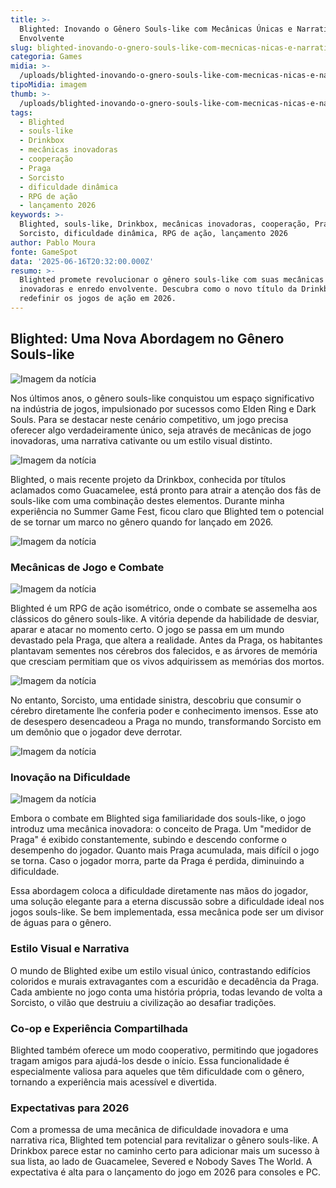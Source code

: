 ```yaml
---
title: >-
  Blighted: Inovando o Gênero Souls-like com Mecânicas Únicas e Narrativa
  Envolvente
slug: blighted-inovando-o-gnero-souls-like-com-mecnicas-nicas-e-narrativa-envolvente
categoria: Games
midia: >-
  /uploads/blighted-inovando-o-gnero-souls-like-com-mecnicas-nicas-e-narrativa-envolvente-thumb.jpg
tipoMidia: imagem
thumb: >-
  /uploads/blighted-inovando-o-gnero-souls-like-com-mecnicas-nicas-e-narrativa-envolvente-thumb.jpg
tags:
  - Blighted
  - souls-like
  - Drinkbox
  - mecânicas inovadoras
  - cooperação
  - Praga
  - Sorcisto
  - dificuldade dinâmica
  - RPG de ação
  - lançamento 2026
keywords: >-
  Blighted, souls-like, Drinkbox, mecânicas inovadoras, cooperação, Praga,
  Sorcisto, dificuldade dinâmica, RPG de ação, lançamento 2026
author: Pablo Moura
fonte: GameSpot
data: '2025-06-16T20:32:00.000Z'
resumo: >-
  Blighted promete revolucionar o gênero souls-like com suas mecânicas
  inovadoras e enredo envolvente. Descubra como o novo título da Drinkbox pode
  redefinir os jogos de ação em 2026.
---
```


## Blighted: Uma Nova Abordagem no Gênero Souls-like

![Imagem da notícia](/uploads/blighted-inovando-o-gnero-souls-like-com-mecnicas-nicas-e-narrativa-envolvente-img0.png)

Nos últimos anos, o gênero souls-like conquistou um espaço significativo na indústria de jogos, impulsionado por sucessos como Elden Ring e Dark Souls. Para se destacar neste cenário competitivo, um jogo precisa oferecer algo verdadeiramente único, seja através de mecânicas de jogo inovadoras, uma narrativa cativante ou um estilo visual distinto.

![Imagem da notícia](/uploads/blighted-inovando-o-gnero-souls-like-com-mecnicas-nicas-e-narrativa-envolvente-img1.png)

Blighted, o mais recente projeto da Drinkbox, conhecida por títulos aclamados como Guacamelee, está pronto para atrair a atenção dos fãs de souls-like com uma combinação destes elementos. Durante minha experiência no Summer Game Fest, ficou claro que Blighted tem o potencial de se tornar um marco no gênero quando for lançado em 2026.

![Imagem da notícia](/uploads/blighted-inovando-o-gnero-souls-like-com-mecnicas-nicas-e-narrativa-envolvente-img2.png)

### Mecânicas de Jogo e Combate

![Imagem da notícia](/uploads/blighted-inovando-o-gnero-souls-like-com-mecnicas-nicas-e-narrativa-envolvente-img3.png)

Blighted é um RPG de ação isométrico, onde o combate se assemelha aos clássicos do gênero souls-like. A vitória depende da habilidade de desviar, aparar e atacar no momento certo. O jogo se passa em um mundo devastado pela Praga, que altera a realidade. Antes da Praga, os habitantes plantavam sementes nos cérebros dos falecidos, e as árvores de memória que cresciam permitiam que os vivos adquirissem as memórias dos mortos.

![Imagem da notícia](/uploads/blighted-inovando-o-gnero-souls-like-com-mecnicas-nicas-e-narrativa-envolvente-img4.png)

No entanto, Sorcisto, uma entidade sinistra, descobriu que consumir o cérebro diretamente lhe conferia poder e conhecimento imensos. Esse ato de desespero desencadeou a Praga no mundo, transformando Sorcisto em um demônio que o jogador deve derrotar.

![Imagem da notícia](/uploads/blighted-inovando-o-gnero-souls-like-com-mecnicas-nicas-e-narrativa-envolvente-img5.png)

### Inovação na Dificuldade

![Imagem da notícia](/uploads/blighted-inovando-o-gnero-souls-like-com-mecnicas-nicas-e-narrativa-envolvente-img6.png)

Embora o combate em Blighted siga familiaridade dos souls-like, o jogo introduz uma mecânica inovadora: o conceito de Praga. Um "medidor de Praga" é exibido constantemente, subindo e descendo conforme o desempenho do jogador. Quanto mais Praga acumulada, mais difícil o jogo se torna. Caso o jogador morra, parte da Praga é perdida, diminuindo a dificuldade.

Essa abordagem coloca a dificuldade diretamente nas mãos do jogador, uma solução elegante para a eterna discussão sobre a dificuldade ideal nos jogos souls-like. Se bem implementada, essa mecânica pode ser um divisor de águas para o gênero.

### Estilo Visual e Narrativa

O mundo de Blighted exibe um estilo visual único, contrastando edifícios coloridos e murais extravagantes com a escuridão e decadência da Praga. Cada ambiente no jogo conta uma história própria, todas levando de volta a Sorcisto, o vilão que destruiu a civilização ao desafiar tradições.

### Co-op e Experiência Compartilhada

Blighted também oferece um modo cooperativo, permitindo que jogadores tragam amigos para ajudá-los desde o início. Essa funcionalidade é especialmente valiosa para aqueles que têm dificuldade com o gênero, tornando a experiência mais acessível e divertida.

### Expectativas para 2026

Com a promessa de uma mecânica de dificuldade inovadora e uma narrativa rica, Blighted tem potencial para revitalizar o gênero souls-like. A Drinkbox parece estar no caminho certo para adicionar mais um sucesso à sua lista, ao lado de Guacamelee, Severed e Nobody Saves The World. A expectativa é alta para o lançamento do jogo em 2026 para consoles e PC.
